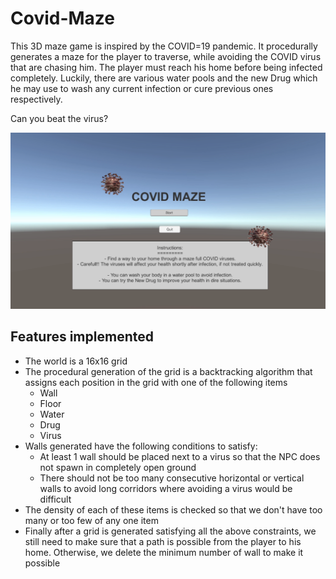 # Covid-Maze
This 3D maze game is inspired by the COVID=19 pandemic.
It procedurally generates a maze for the player to traverse, while avoiding the COVID virus that are chasing him. The player must reach his home before being infected completely.
Luckily, there are various water pools and the new Drug which he may use to wash any current infection or cure previous ones respectively.

Can you beat the virus?

![Main Menu](https://github.com/SnehalSwadhin/Covid-Maze/blob/c3a44a60f7562d158fada22e552cd172c2f02e43/Main-menu.png)

## Features implemented
* The world is a 16x16 grid
* The procedural generation of the grid is a backtracking algorithm that assigns each position in the grid with one of the following items
  * Wall
  * Floor
  * Water
  * Drug
  * Virus
* Walls generated have the following conditions to satisfy:
  * At least 1 wall should be placed next to a virus so that the NPC does not spawn in completely open ground
  * There should not be too many consecutive horizontal or vertical walls to avoid long corridors where avoiding a virus would be difficult
* The density of each of these items is checked so that we don't have too many or too few of any one item
* Finally after a grid is generated satisfying all the above constraints, we still need to make sure that a path is possible from the player to his home. Otherwise, we delete the minimum number of wall to make it possible
